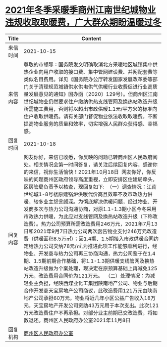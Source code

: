 # <a href="http://www.shangluo.gov.cn/zmhd/ldxxxx.jsp?urltype=leadermail.LeaderMailContentUrl&wbtreeid=1112&leadermailid=8033">2021年冬季采暖季商州江南世纪城物业违规收取取暖费，广大群众期盼温暖过冬</a>
|Title|Content|
|:---:|---|
|来信时间|2021-10-15|
|来信内容|尊敬的市领导：国务院发文明确取消北方采暖地区城镇集中供热企业向用户收取的接口费、集中管网建设费、并网配套费等类似名目费用。详见《国务院办公厅转发国家发展改革委等部门关于清理规范城镇供水供电供气供暖行业收费促进行业高质量发展意见的通知》国办函〔2020〕129号）。但商州区江南世纪城物业仍然要求住户缴纳供热支线管网及换热站改造升级所需施工费用，否则将以超出市政供暖1.1元/平方米的标准向住户收取供暖费。请有关部门督促物业依法收取取暖费，不断提高物业服务的质量和效率，切实增强人民群众获得感、幸福感。|
|回复时间|2021-10-18|
|回复内容|网友你好，来信已收悉，你反映的问题已转商州区人民政府阅处。相关情况会第一时间答复，请关注后续回复内容，感谢你的来信，祝你生活愉快！2021年10月18日  网友你好，你反映的问题商州区政府领导高度重视，立即安排区住建局牵头，区房管局负责予以核查，现回复如下:  （一）调查情况：江南世纪城1-8号楼原建锅炉供暖代价高且效率不及市政热力供暖，较多业主怨言颇深。为彻底解决供暖问题，经过物业、开发商多次与热力公司沟通协商，对原1.1-1.3期小区今冬采用市政热力供暖，为此应对支线管网及换热站改造升级（下称改造费）。热力公司预算所需改造费用246万元，2021年7月13日和2021年9月7日热力公司两次函告物业支付246万元改造费（供暖面积8.5万㎡）；因1.4期、1.5期接入市政供暖合同约定给热力公司交纳78元/㎡,为推进此项工作能够顺利进行，经物业、开发商与热力公司再三协商沟通，热力公司鉴于在1.4期、1.5期前期合作基础，将1.1-1.3期供暖支线管网及换热站改造升级做为个案处理，现决定在原预算基础上再减免125万元，改造费用合同价为121万元。  （二）处理情况：为减轻业主负担，经陕西煤业化工集团陕南地产公司、物业与后期合作开发商天宝房地产公司商议，此改造费用121万元由陕南地产公司承担60万元，物业将近几年小区公益广告收入18万元，天宝房地产开发公司资助43万元用于本次支出。此次121万元改造费住户不再承担。对部分业主前期已交改造费，将如数退还。商州区人民政府办公室2021年11月8日|
|回复机构|<a href="../../categories/agencies/商州区人民政府办公室.md">商州区人民政府办公室</a>|
